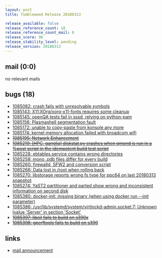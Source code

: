 ```yaml
---
layout: post
title: Tumbleweed Release 20180313

release_available: false
release_reference_count: 18
release_reference_count_mail: 0
release_score: 96
release_stability_level: pending
release_version: 20180313
---
```


## mail (0:0)

no relevant mails

## bugs (18)

<!--more-->

- [1085082: crash fails with unresolvable symbols](https://bugzilla.opensuse.org/show_bug.cgi?id=1085082)
- [1085143: X11:XOrg/xorg-x11-fonts requires some cleanup](https://bugzilla.opensuse.org/show_bug.cgi?id=1085143)
- [1085145: openQA tests fail in sssd, relying on python-pam](https://bugzilla.opensuse.org/show_bug.cgi?id=1085145)
- [1085156: Plasmashell segmentation fault](https://bugzilla.opensuse.org/show_bug.cgi?id=1085156)
- [1085172: unable to copy-paste from konsole any more](https://bugzilla.opensuse.org/show_bug.cgi?id=1085172)
- [1085174: kernel memory allocation failed with broadcom wifi](https://bugzilla.opensuse.org/show_bug.cgi?id=1085174)
- ~~[1085195: Network Enhancement](https://bugzilla.opensuse.org/show_bug.cgi?id=1085195)~~
- ~~[1085219: [HPC, ganglia] diskstat.py crashes when gmond is run in a %post script in the idempotent build test script](https://bugzilla.opensuse.org/show_bug.cgi?id=1085219)~~
- [1085228: ebtables.service contains wrong directories](https://bugzilla.opensuse.org/show_bug.cgi?id=1085228)
- [1085258: mono .pdb files differ for every build](https://bugzilla.opensuse.org/show_bug.cgi?id=1085258)
- [1085260: firewalld, SFW2 and conversion script](https://bugzilla.opensuse.org/show_bug.cgi?id=1085260)
- [1085266: Data lost in /root when rolling back](https://bugzilla.opensuse.org/show_bug.cgi?id=1085266)
- [1085270: libstorage reports wrong fs type for ppc64 on last 20180313 snapshot](https://bugzilla.opensuse.org/show_bug.cgi?id=1085270)
- [1085274: YaST2 partitioner and parted show wrong and inconsistent information on second disk](https://bugzilla.opensuse.org/show_bug.cgi?id=1085274)
- [1085380: docker-init: missing binary (when using docker run --init parameter)](https://bugzilla.opensuse.org/show_bug.cgi?id=1085380)
- [1085386: /usr/lib/systemd/system/virtlockd-admin.socket:7: Unknown lvalue 'Server' in section 'Socket'](https://bugzilla.opensuse.org/show_bug.cgi?id=1085386)
- ~~[1085397: liboil fails to build on s390x](https://bugzilla.opensuse.org/show_bug.cgi?id=1085397)~~
- ~~[1085398: gperftools fails to build on s390](https://bugzilla.opensuse.org/show_bug.cgi?id=1085398)~~



## links

- [mail announcement](https://lists.opensuse.org/opensuse-factory/2018-03/msg00368.html)
